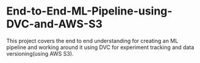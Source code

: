 # End-to-End-ML-Pipeline-using-DVC-and-AWS-S3
This project covers the end to end understanding for creating an ML pipeline and working around it using DVC for experiment tracking and data versioning(using AWS S3).
